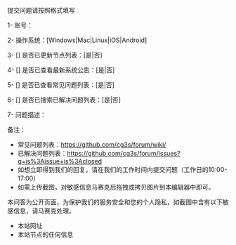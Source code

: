 提交问题请按照格式填写

1- 账号：

2- 操作系统：[Windows|Mac|Linux|iOS|Android]

3- [] 是否已更新节点列表：[是|否]

4- [] 是否已查看最新系统公告：[是|否]

5- [] 是否已查看常见问题列表：[是|否]

6- [] 是否已搜索已解决问题列表：[是|否]

7- 问题描述：



备注：
- 常见问题列表：https://github.com/cg3s/forum/wiki/
- 已解决问题列表：https://github.com/cg3s/forum/issues?q=is%3Aissue+is%3Aclosed
- 如想立即得到我们的回复，请在我们的工作时间内提交问题（工作日的10:00-17:00）
- 如需上传截图，对敏感信息马赛克后拖拽或拷贝图片到本编辑器中即可。

本问答为公开页面，为保护我们的服务安全和您的个人隐私，如截图中含有以下敏感信息，请马赛克处理。
- 本站网址
- 本站节点的任何信息
